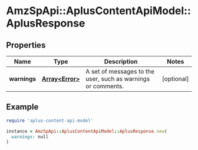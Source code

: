 # AmzSpApi::AplusContentApiModel::AplusResponse

## Properties

| Name | Type | Description | Notes |
| ---- | ---- | ----------- | ----- |
| **warnings** | [**Array&lt;Error&gt;**](Error.md) | A set of messages to the user, such as warnings or comments. | [optional] |

## Example

```ruby
require 'aplus-content-api-model'

instance = AmzSpApi::AplusContentApiModel::AplusResponse.new(
  warnings: null
)
```


